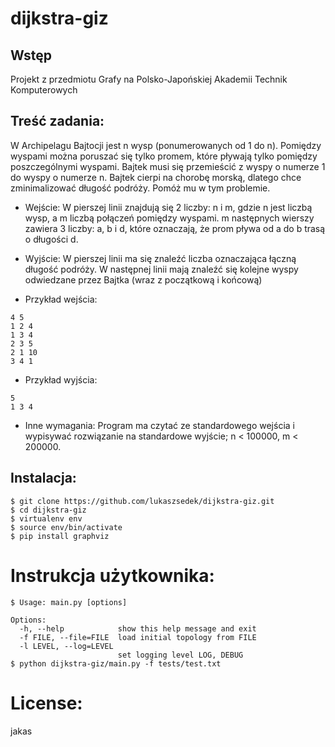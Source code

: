 # dijkstra-giz
## Wstęp
Projekt z przedmiotu Grafy na Polsko-Japońskiej Akademii Technik Komputerowych

## Treść zadania:

W Archipelagu Bajtocji jest n wysp (ponumerowanych od 1 do n). Pomiędzy
wyspami można poruszać się tylko promem, które pływają tylko pomiędzy
poszczególnymi wyspami. Bajtek musi się przemieścić
z wyspy o numerze 1 do wyspy o numerze n. Bajtek cierpi
na chorobę morską, dlatego chce zminimalizować długość podróży.
Pomóż mu w tym problemie.

* Wejście:
W pierszej linii znajdują się 2 liczby: n i m, gdzie n jest liczbą wysp,
a m liczbą połączeń pomiędzy wyspami. m następnych wierszy zawiera
3 liczby: a, b i d, które oznaczają, że prom pływa od a do b
trasą o długości d.

* Wyjście:
W pierszej linii ma się znaleźć liczba oznaczająca łączną długość
podróży. W następnej linii mają znaleźć się kolejne wyspy odwiedzane
przez Bajtka (wraz z początkową i końcową)

* Przykład wejścia:
```
4 5
1 2 4
1 3 4
2 3 5
2 1 10
3 4 1
```

* Przykład wyjścia:
```
5
1 3 4
```

* Inne wymagania:
Program ma czytać ze standardowego wejścia i wypisywać rozwiązanie
na standardowe wyjście; n < 100000, m < 200000.

## Instalacja:

```
$ git clone https://github.com/lukaszsedek/dijkstra-giz.git
$ cd dijkstra-giz
$ virtualenv env
$ source env/bin/activate
$ pip install graphviz
```

# Instrukcja użytkownika:

```
$ Usage: main.py [options]

Options:
  -h, --help            show this help message and exit
  -f FILE, --file=FILE  load initial topology from FILE
  -l LEVEL, --log=LEVEL
                        set logging level LOG, DEBUG
$ python dijkstra-giz/main.py -f tests/test.txt
```

# License:
jakas